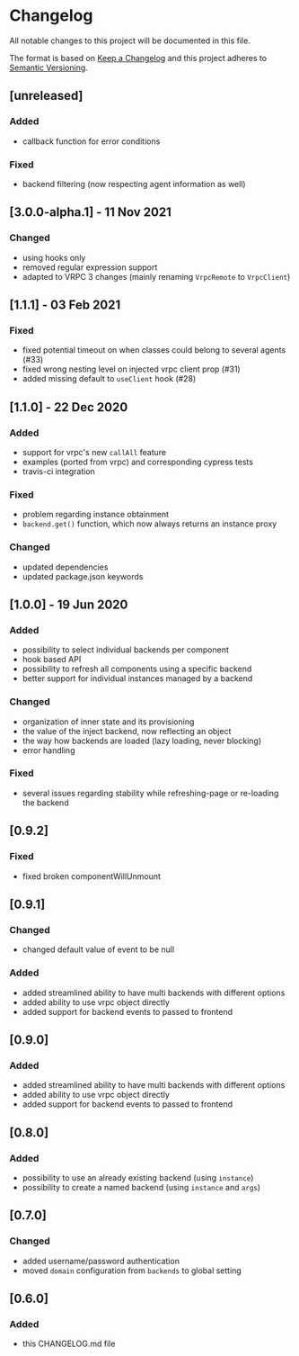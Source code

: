 # Changelog

All notable changes to this project will be documented in this file.

The format is based on [Keep a Changelog](http://keepachangelog.com/en/1.0.0/)
and this project adheres to [Semantic Versioning](http://semver.org/spec/v2.0.0.html).

## [unreleased]

### Added

- callback function for error conditions

### Fixed

- backend filtering (now respecting agent information as well)

## [3.0.0-alpha.1] - 11 Nov 2021

### Changed

- using hooks only
- removed regular expression support
- adapted to VRPC 3 changes (mainly renaming `VrpcRemote` to `VrpcClient`)

## [1.1.1] - 03 Feb 2021

### Fixed

- fixed potential timeout on when classes could belong to several agents (#33)
- fixed wrong nesting level on injected vrpc client prop (#31)
- added missing default to `useClient` hook (#28)

## [1.1.0] - 22 Dec 2020

### Added

- support for vrpc's new `callAll` feature
- examples (ported from vrpc) and corresponding cypress tests
- travis-ci integration

### Fixed

- problem regarding instance obtainment
- `backend.get()` function, which now always returns an instance proxy

### Changed

- updated dependencies
- updated package.json keywords

## [1.0.0] - 19 Jun 2020

### Added

- possibility to select individual backends per component
- hook based API
- possibility to refresh all components using a specific backend
- better support for individual instances managed by a backend

### Changed

- organization of inner state and its provisioning
- the value of the inject backend, now reflecting an object
- the way how backends are loaded (lazy loading, never blocking)
- error handling

### Fixed

- several issues regarding stability while refreshing-page or re-loading the
  backend

## [0.9.2]

### Fixed

- fixed broken componentWillUnmount

## [0.9.1]

### Changed

- changed default value of event to be null

### Added

- added streamlined ability to have multi backends with different options
- added ability to use vrpc object directly
- added support for backend events to passed to frontend

## [0.9.0]

### Added

- added streamlined ability to have multi backends with different options
- added ability to use vrpc object directly
- added support for backend events to passed to frontend

## [0.8.0]

### Added

- possibility to use an already existing backend (using `instance`)
- possibility to create a named backend (using `instance` and `args`)

## [0.7.0]

### Changed

- added username/password authentication
- moved `domain` configuration from `backends` to global setting

## [0.6.0]

### Added

- this CHANGELOG.md file
